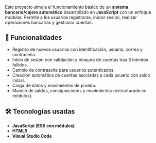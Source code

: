 Este proyecto simula el funcionamiento básico de un **sistema bancario/cajero automático** desarrollado en **JavaScript** con un enfoque modular. Permite a los usuarios registrarse, iniciar sesión, realizar operaciones bancarias y gestionar cuentas.

## 🚀 Funcionalidades
- Registro de nuevos usuarios con identificación, usuario, correo y contraseña.
- Inicio de sesión con validación y bloqueo de cuentas tras 3 intentos fallidos.
- Cambio de contraseña para usuarios autenticados.
- Creación automática de cuentas asociadas a cada usuario con saldo inicial.
- Carga de datos y movimientos de prueba.
- Manejo de saldos, consignaciones y movimientos (estructurado en módulos).

## 🛠️ Tecnologías usadas
- **JavaScript (ES6 con módulos)**
- **HTML5**
- **Visual Studio Code**
